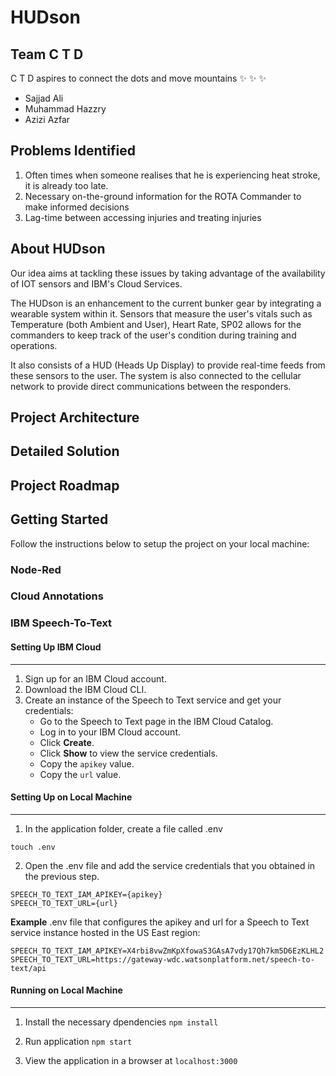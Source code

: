 # HUDson

## Team C T D

C T D aspires to connect the dots and move mountains :sparkles: :sparkles: :sparkles:

* Sajjad Ali
* Muhammad Hazzry
* Azizi Azfar

## Problems Identified
1. Often times when someone realises that he is experiencing heat stroke, it is already too late.
2. Necessary on-the-ground information for the ROTA Commander to make informed decisions
3. Lag-time between accessing injuries and treating injuries

## About HUDson
Our idea aims at tackling these issues by taking advantage of the availability of IOT sensors and IBM's Cloud Services.

The HUDson is an enhancement to the current bunker gear by integrating a wearable system within it. Sensors that measure the user's vitals such as Temperature (both Ambient and User), Heart Rate, SP02 allows for the commanders to keep track of the user's condition during training and operations. 

It also consists of a HUD (Heads Up Display) to provide real-time feeds from these sensors to the user. The system is also connected to the cellular network to provide direct communications between the responders.

## Project Architecture

## Detailed Solution

## Project Roadmap

## Getting Started

Follow the instructions below to setup the project on your local machine:

### Node-Red

### Cloud Annotations

### IBM Speech-To-Text

#### Setting Up IBM Cloud
---------------------------------------
1. Sign up for an IBM Cloud account.
2. Download the IBM Cloud CLI.
3. Create an instance of the Speech to Text service and get your credentials:
    * Go to the Speech to Text page in the IBM Cloud Catalog.
    * Log in to your IBM Cloud account.
    * Click **Create**.
    * Click **Show** to view the service credentials.
    * Copy the `apikey` value.
    * Copy the `url` value.
  
#### Setting Up on Local Machine
----------------------------------------
1. In the application folder, create a file called .env

`touch .env`

2. Open the .env file and add the service credentials that you obtained in the previous step.

```
SPEECH_TO_TEXT_IAM_APIKEY={apikey}
SPEECH_TO_TEXT_URL={url}
```

**Example** .env file that configures the apikey and url for a Speech to Text service instance hosted in the US East region:

```
SPEECH_TO_TEXT_IAM_APIKEY=X4rbi8vwZmKpXfowaS3GAsA7vdy17Qh7km5D6EzKLHL2
SPEECH_TO_TEXT_URL=https://gateway-wdc.watsonplatform.net/speech-to-text/api
```
#### Running on Local Machine
------------------------------------------
1. Install the necessary dpendencies
`npm install`

2. Run application
`npm start`

3. View the application in a browser at `localhost:3000`
